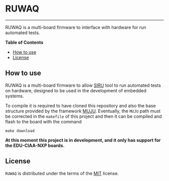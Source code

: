 # RUWAQ

-----

RUWAQ is a multi-board firmware to interface with hardware for run automated tests.

**Table of Contents**

- [How to use](#How-to-use)
- [License](#license)

## How to use

RUWAQ is a multi-board firmware to allow [SIRU](https://github.com/labmicro/siru) tool to run automated tests on hardware, designed to be used in the development of embedded systems.

To compile it is required to have cloned this repository and also the base structure provided by the framework [MUJU](https://github.com/labmicro/muju). Eventually, the `MUJU` path must be corrected in the `makefile` of this project and then it can be compiled and flash to the board with the command

```console
make download
```

**At this moment this project is in development, and it only has support for the EDU-CIAA-NXP boards.**

## License

`RUWAQ` is distributed under the terms of the [MIT](https://spdx.org/licenses/MIT.html) license.
